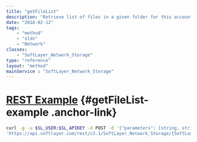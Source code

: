 ```yaml
---
title: "getFileList"
description: "Retrieve list of files in a given folder for this account."
date: "2018-02-12"
tags:
    - "method"
    - "sldn"
    - "Network"
classes:
    - "SoftLayer_Network_Storage"
type: "reference"
layout: "method"
mainService : "SoftLayer_Network_Storage"
---
```


# [REST Example](#getFileList-example) <a href="/article/rest/"><i class="fas fa-question"></i></a> {#getFileList-example .anchor-link} 
```bash
curl -g -u $SL_USER:$SL_APIKEY -X POST -d '{"parameters": [string, string]}' \
'https://api.softlayer.com/rest/v3.1/SoftLayer_Network_Storage/{SoftLayer_Network_StorageID}/getFileList'
```

